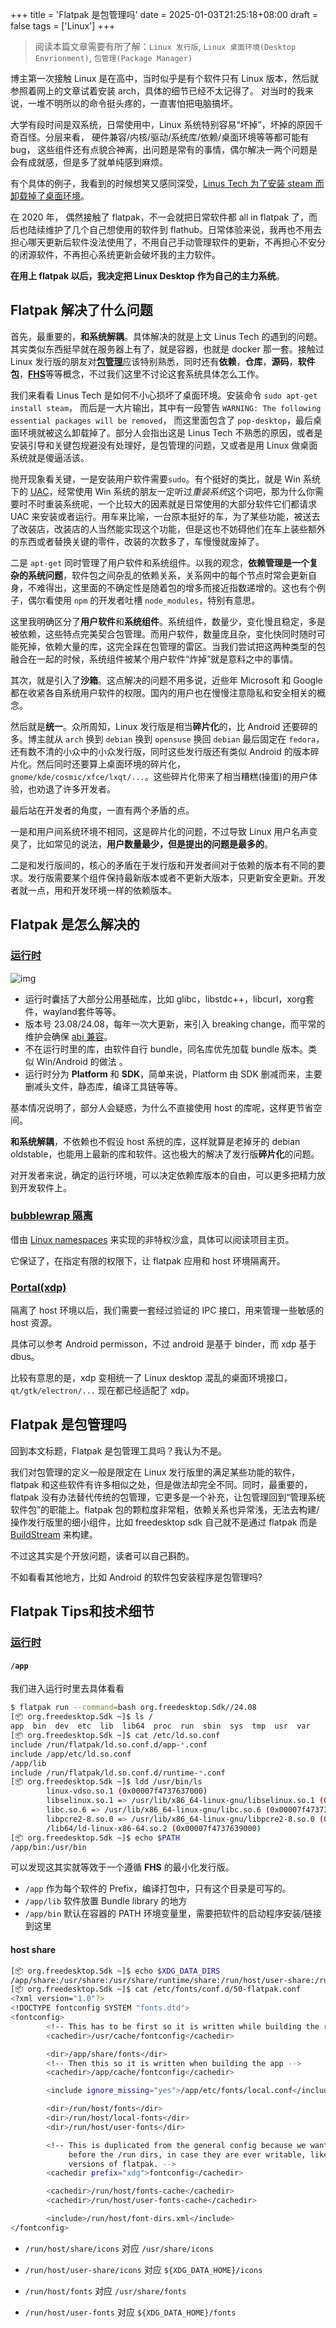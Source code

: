 +++
title = 'Flatpak 是包管理吗'
date = 2025-01-03T21:25:18+08:00
draft = false
tags = ['Linux']
+++

> 阅读本篇文章需要有所了解：`Linux 发行版`, `Linux 桌面环境(Desktop Envrionment)`, `包管理(Package Manager)`

博主第一次接触 Linux 是在高中，当时似乎是有个软件只有 Linux 版本，然后就参照着网上的文章试着安装 arch，具体的细节已经不太记得了。
对当时的我来说，一堆不明所以的命令挺头疼的，一直害怕把电脑搞坏。 

大学有段时间是双系统，日常使用中，Linux 系统特别容易“坏掉”，坏掉的原因千奇百怪。分层来看， 硬件兼容/内核/驱动/系统库/依赖/桌面环境等等都可能有bug， 这些组件还有点貌合神离，出问题是常有的事情，偶尔解决一两个问题是会有成就感，但是多了就单纯感到麻烦。

有个具体的例子，我看到的时候想笑又感同深受，[Linus Tech 为了安装 steam 而卸载掉了桌面环境](https://www.youtube.com/watch?v=0506yDSgU7M)。

在 2020 年， 偶然接触了 flatpak，不一会就把日常软件都 all in flatpak 了，而后也陆续维护了几个自己想使用的软件到 flathub。日常体验来说，我再也不用去担心哪天更新后软件没法使用了，不用自己手动管理软件的更新，不再担心不安分的闭源软件，不再担心系统更新会破坏我的主力软件。

**在用上 flatpak 以后，我决定把 Linux Desktop 作为自己的主力系统**。

## Flatpak 解决了什么问题

首先，最重要的，**和系统解耦**。具体解决的就是上文 Linus Tech 的遇到的问题。其实类似东西挺早就在服务器上有了，就是容器，也就是 docker 那一套。接触过 Linux 发行版的朋友对[**包管理**](https://en.wikipedia.org/wiki/Package_manager)应该特别熟悉，同时还有**依赖**，**仓库**，**源码**，**软件包**，[**FHS**](https://en.wikipedia.org/wiki/Filesystem_Hierarchy_Standard)等等概念，不过我们这里不讨论这套系统具体怎么工作。

我们来看看 Linus Tech 是如何不小心损坏了桌面环境。安装命令 `sudo apt-get install steam`， 而后是一大片输出，其中有一段警告 `WARNING: The following essential packages will be removed`， 而这里面包含了 `pop-desktop`，最后桌面环境就被这么卸载掉了。部分人会指出这是 Linus Tech 不熟悉的原因，或者是安装引导和关键包规避没有处理好，是包管理的问题，又或者是用 Linux 做桌面系统就是傻逼活该。

抛开现象看关键，一是安装用户软件需要`sudo`。有个挺好的类比，就是 Win 系统下的 [UAC](https://en.wikipedia.org/wiki/User_Account_Control)，经常使用 Win 系统的朋友一定听过*重装系统*这个词吧，那为什么你需要时不时重装系统呢，一个比较大的因素就是日常使用的大部分软件它们都请求 UAC 来安装或者运行。用车来比喻，一台原本挺好的车，为了某些功能，被送去了改装店，改装店的人当然能实现这个功能，但是这也不妨碍他们在车上装些额外的东西或者替换关键的零件，改装的次数多了，车慢慢就废掉了。

二是 `apt-get` 同时管理了用户软件和系统组件。以我的观念，**依赖管理是一个复杂的系统问题**，软件包之间杂乱的依赖关系，关系网中的每个节点时常会更新自身，不难得出，这里面的不确定性是随着包的增多而接近指数递增的。这也有个例子，偶尔看使用 `npm` 的开发者吐槽 `node_modules`，特别有意思。

这里我明确区分了**用户软件**和**系统组件**。系统组件，数量少，变化慢且稳定，多是被依赖，这些特点完美契合包管理。而用户软件，数量庞且杂，变化快同时随时可能死掉，依赖大量的库，这完全踩在包管理的雷区。当我们尝试把这两种类型的包融合在一起的时候，系统组件被某个用户软件“炸掉”就是意料之中的事情。

其次，就是引入了**沙箱**。这点解决的问题不用多说，近些年 Microsoft 和 Google 都在收紧各自系统用户软件的权限。国内的用户也在慢慢注意隐私和安全相关的概念。

然后就是**统一**。众所周知，Linux 发行版是相当**碎片化**的，比 Android 还要碎的多。博主就从 `arch` 换到 `debian` 换到 `opensuse` 换回 `debian` 最后固定在 `fedora`，还有数不清的小众中的小众发行版，同时这些发行版还有类似 Android 的版本碎片化。然后同时还要算上桌面环境的碎片化，`gnome/kde/cosmic/xfce/lxqt/...`。这些碎片化带来了相当糟糕(操蛋)的用户体验，也劝退了许多开发者。

最后站在开发者的角度，一直有两个矛盾的点。

一是和用户间系统环境不相同，这是碎片化的问题，不过导致 Linux 用户名声变臭了，比如常见的说法，**用户数量最少，但是提出的问题是最多的**。

二是和发行版间的，核心的矛盾在于发行版和开发者间对于依赖的版本有不同的要求。发行版需要某个组件保持最新版本或者不更新大版本，只更新安全更新。开发者就一点，用和开发环境一样的依赖版本。

## Flatpak 是怎么解决的

### [运行时](https://freedesktop-sdk.io/)

![img](https://s33.postimg.cc/fpqffim4f/diagram.png)

- 运行时囊括了大部分公用基础库，比如 glibc，libstdc++，libcurl，xorg套件，wayland套件等等。
- 版本号 23.08/24.08，每年一次大更新，来引入 breaking change，而平常的维护会确保 [abi 兼容](https://gitlab.com/freedesktop-sdk/freedesktop-sdk/-/blob/release/24.08/utils/check-abi.py?ref_type=heads)。
- 不在运行时里的库，由软件自行 bundle，同名库优先加载 bundle 版本。类似 Win/Android 的做法 。
- 运行时分为 **Platform** 和 **SDK**，简单来说，Platform 由 SDK 删减而来，主要删减头文件，静态库，编译工具链等等。

基本情况说明了，部分人会疑惑，为什么不直接使用 host 的库呢，这样更节省空间。

**和系统解耦**，不依赖也不假设 host 系统的库，这样就算是老掉牙的 debian oldstable，也能用上最新的库和软件。这也极大的解决了发行版**碎片化**的问题。

对开发者来说，确定的运行环境，可以决定依赖库版本的自由，可以更多把精力放到开发软件上。

### [bubblewrap 隔离](https://github.com/containers/bubblewrap)

借由 [Linux namespaces](https://en.wikipedia.org/wiki/Linux_namespaces) 来实现的非特权沙盒，具体可以阅读项目主页。

它保证了，在指定有限的权限下，让 flatpak 应用和 host 环境隔离开。

### [Portal(xdp)](https://github.com/flatpak/xdg-desktop-portal)

隔离了 host 环境以后，我们需要一套经过验证的 IPC 接口，用来管理一些敏感的 host 资源。

具体可以参考 Android permisson，不过 android 是基于 binder，而 xdp 基于 dbus。

比较有意思的是，xdp 变相统一了 Linux desktop 混乱的桌面环境接口，`qt/gtk/electron/...` 现在都已经适配了 xdp。

## Flatpak 是包管理吗

回到本文标题，Flatpak 是包管理工具吗？我认为不是。

我们对包管理的定义一般是限定在 Linux 发行版里的满足某些功能的软件，flatpak 和这些软件有许多相似之处，但是做法却完全不同。同时，最重要的，flatpak 没有办法替代传统的包管理，它更多是一个补充，让包管理回到“管理系统软件包”的职能上。flatpak 包的颗粒度非常粗，依赖关系也异常浅，无法去构建/操作发行版里的细小组件，比如 freedesktop sdk 自己就不是通过 flatpak 而是 [BuildStream](https://github.com/apache/buildstream) 来构建。

不过这其实是个开放问题，读者可以自己斟酌。

不如看看其他地方，比如 Android 的软件包安装程序是包管理吗?

## Flatpak Tips和技术细节

### [运行时](https://freedesktop-sdk.io/)

#### `/app`

我们进入运行时里去具体看看

```bash
$ flatpak run --command=bash org.freedesktop.Sdk//24.08
[📦 org.freedesktop.Sdk ~]$ ls /
app  bin  dev  etc  lib  lib64  proc  run  sbin  sys  tmp  usr  var
[📦 org.freedesktop.Sdk ~]$ cat /etc/ld.so.conf 
include /run/flatpak/ld.so.conf.d/app-*.conf
include /app/etc/ld.so.conf
/app/lib
include /run/flatpak/ld.so.conf.d/runtime-*.conf
[📦 org.freedesktop.Sdk ~]$ ldd /usr/bin/ls
        linux-vdso.so.1 (0x00007f4737637000)
        libselinux.so.1 => /usr/lib/x86_64-linux-gnu/libselinux.so.1 (0x00007f47375bd000)
        libc.so.6 => /usr/lib/x86_64-linux-gnu/libc.so.6 (0x00007f47373be000)
        libpcre2-8.so.0 => /usr/lib/x86_64-linux-gnu/libpcre2-8.so.0 (0x00007f473731d000)
        /lib64/ld-linux-x86-64.so.2 (0x00007f4737639000)
[📦 org.freedesktop.Sdk ~]$ echo $PATH
/app/bin:/usr/bin
```

可以发现这其实就等效于一个遵循 **FHS** 的最小化发行版。

- `/app`
  作为每个软件的 Prefix，编译打包中，只有这个目录是可写的。
- `/app/lib`
  软件放置 Bundle library 的地方
- `/app/bin`
  默认在容器的 PATH 环境变量里，需要把软件的启动程序安装/链接到这里

#### host share

```bash
[📦 org.freedesktop.Sdk ~]$ echo $XDG_DATA_DIRS
/app/share:/usr/share:/usr/share/runtime/share:/run/host/user-share:/run/host/share
[📦 org.freedesktop.Sdk ~]$ cat /etc/fonts/conf.d/50-flatpak.conf 
<?xml version="1.0"?>
<!DOCTYPE fontconfig SYSTEM "fonts.dtd">
<fontconfig>
        <!-- This has to be first so it is written while building the runtime -->
        <cachedir>/usr/cache/fontconfig</cachedir>

        <dir>/app/share/fonts</dir>
        <!-- Then this so it is written when building the app -->
        <cachedir>/app/cache/fontconfig</cachedir>

        <include ignore_missing="yes">/app/etc/fonts/local.conf</include>

        <dir>/run/host/fonts</dir>
        <dir>/run/host/local-fonts</dir>
        <dir>/run/host/user-fonts</dir>

        <!-- This is duplicated from the general config because we want to write there
             before the /run dirs, in case they are ever writable, like e.g with old
             versions of flatpak. -->
        <cachedir prefix="xdg">fontconfig</cachedir>

        <cachedir>/run/host/fonts-cache</cachedir>
        <cachedir>/run/host/user-fonts-cache</cachedir>

        <include>/run/host/font-dirs.xml</include>
</fontconfig>
```

- `/run/host/share/icons`
  对应 `/usr/share/icons`

- `/run/host/user-share/icons`
  对应 `${XDG_DATA_HOME}/icons`

- `/run/host/fonts`
  对应 `/usr/share/fonts`

- `/run/host/user-fonts`
  对应 `${XDG_DATA_HOME}/fonts`

